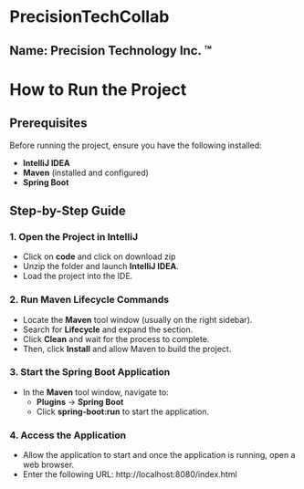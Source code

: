 # PrecisionTechCollab
## Name: Precision Technology Inc. ™

# How to Run the Project

## Prerequisites
Before running the project, ensure you have the following installed:
- **IntelliJ IDEA**
- **Maven** (installed and configured)
- **Spring Boot**

## Step-by-Step Guide

### 1. Open the Project in IntelliJ
- Click on **code** and click on download zip
- Unzip the folder and launch **IntelliJ IDEA**.
- Load the project into the IDE.

### 2. Run Maven Lifecycle Commands
- Locate the **Maven** tool window (usually on the right sidebar).
- Search for **Lifecycle** and expand the section.
- Click **Clean** and wait for the process to complete.
- Then, click **Install** and allow Maven to build the project.

### 3. Start the Spring Boot Application
- In the **Maven** tool window, navigate to:
  - **Plugins** → **Spring Boot**
  - Click **spring-boot:run** to start the application.

### 4. Access the Application
- Allow the application to start and once the application is running, open a web browser.
- Enter the following URL: http://localhost:8080/index.html
  
